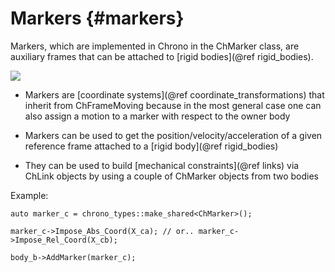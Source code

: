 
Markers        {#markers}
============

Markers, which are implemented in Chrono in the ChMarker class, are auxiliary frames that can be 
attached to [rigid bodies](@ref rigid_bodies).

![](http://www.projectchrono.org/assets/manual/pic_ChMarker.png)

- Markers are [coordinate systems](@ref coordinate_transformations) that 
  inherit from ChFrameMoving because in the most general 
  case one can also assign a motion to a marker with respect to the owner body

- Markers can be used to get the position/velocity/acceleration of 
  a given reference frame attached to a [rigid body](@ref rigid_bodies)

- They can be used to build [mechanical constraints](@ref links) via ChLink objects
  by using a couple of ChMarker objects from two bodies

Example:

~~~{.cpp}
auto marker_c = chrono_types::make_shared<ChMarker>();

marker_c->Impose_Abs_Coord(X_ca); // or.. marker_c->Impose_Rel_Coord(X_cb);

body_b->AddMarker(marker_c);
~~~



